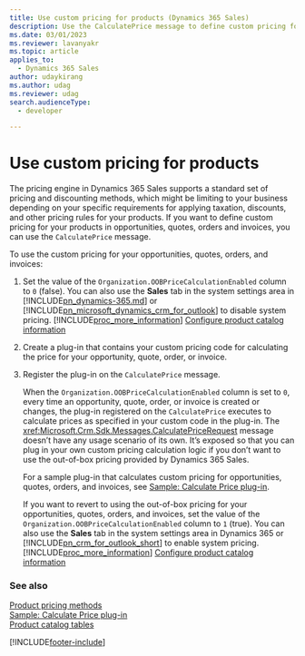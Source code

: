 ```yaml
---
title: Use custom pricing for products (Dynamics 365 Sales)
description: Use the CalculatePrice message to define custom pricing for products in opportunities, quotes, orders and invoices.
ms.date: 03/01/2023
ms.reviewer: lavanyakr
ms.topic: article
applies_to: 
  - Dynamics 365 Sales
author: udaykirang
ms.author: udag
ms.reviewer: udag
search.audienceType: 
  - developer

---
```

# Use custom pricing for products

The pricing engine in Dynamics 365 Sales supports a standard set of pricing and discounting methods, which might be limiting to your business depending on your specific requirements for applying taxation, discounts, and other pricing rules for your products. If you want to define custom pricing for your products in opportunities, quotes, orders and invoices, you can use the `CalculatePrice` message.  
  
 To use the custom pricing for your opportunities, quotes, orders, and invoices:  
  
1. Set the value of the `Organization.OOBPriceCalculationEnabled` column to `0` (false). You can also use the **Sales** tab in the system settings area in [!INCLUDE[pn_dynamics-365.md](../../includes/pn-dynamics-365.md)] or [!INCLUDE[pn_microsoft_dynamics_crm_for_outlook](../../includes/pn-microsoft-dynamics-crm-for-outlook.md)] to disable system pricing. [!INCLUDE[proc_more_information](../../includes/proc-more-information.md)] [Configure product catalog information](/previous-versions/dynamicscrm-2016/administering-dynamics-365/dn832125(v=crm.8))  
  
2. Create a plug-in that contains your custom pricing code for calculating the price for your opportunity, quote, order, or invoice.  
  
3. Register the plug-in on the `CalculatePrice` message.  
  
   When the `Organization.OOBPriceCalculationEnabled` column is set to `0`, every time an opportunity, quote, order, or invoice is created or changes, the plug-in registered on the `CalculatePrice` executes to calculate prices as specified in your custom code in the plug-in. The <xref:Microsoft.Crm.Sdk.Messages.CalculatePriceRequest> message doesn’t have any usage scenario of its own. It’s exposed so that you can plug in your own custom pricing calculation logic if you don’t want to use the out-of-box pricing provided by Dynamics 365 Sales.  
  
   For a sample plug-in that calculates custom pricing for opportunities, quotes, orders, and invoices, see [Sample: Calculate Price plug-in](sample-calculate-price-plugin.md).  
  
   If you want to revert to using the out-of-box pricing for your opportunities, quotes, orders, and invoices, set the value of the `Organization.OOBPriceCalculationEnabled` column to `1` (true). You can also use the **Sales** tab in the system settings area in Dynamics 365 or [!INCLUDE[pn_crm_for_outlook_short](../../includes/pn-crm-for-outlook-short.md)] to enable system pricing. [!INCLUDE[proc_more_information](../../includes/proc-more-information.md)] [Configure product catalog information](/previous-versions/dynamicscrm-2016/administering-dynamics-365/dn832125(v=crm.8))  
  
### See also  
 [Product pricing methods](product-pricing-methods.md)   
 [Sample: Calculate Price plug-in](sample-calculate-price-plugin.md)   
 [Product catalog tables](product-catalog-entities.md)


[!INCLUDE[footer-include](../../includes/footer-banner.md)]
